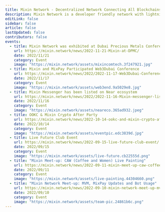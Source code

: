 ```yaml
---
title: Mixin Network - Decentralized Network Connecting All Blockchains
description: Mixin Network is a developer friendly network with lightning speed and zero transaction fee. Mixin Network is powered by decentralized nodes which stake XIN tokens and runs with many popular apps, includes swapping, exchange, minting, lending, micro-payment and other finacial services.
editLink: false
sidebar: false
article: false
lastUpdated: false
contributors: false
events:
  - title: Mixin Network was exhibited at Dubai Precious Metals Conference
    url: https://mixin.network/news/2022-11-21-Mixin-at-DPMC/
    date: 2022/11/21
    category: Event
    image: "https://mixin.network/assets/mixincomtech.3f247921.jpg"
  - title: Mixin and MixPay Participated Web3Dubai Conference
    url: https://mixin.network/news/2022/2022-11-17-Web3Dubai-Conference/
    date: 2022/11/17
    category: Event
    image: "https://mixin.network/assets/web3end.9a5029e8.jpg"
  - title: Mixin Messenger has been listed on Near ecosystem
    url: https://mixin.network/news/2022/2022-11-16-Mixin-messenger-listed-on-Near/
    date: 2022/11/16
    category: Event
    image: "https://mixin.network/assets/neareco.365ad932.jpeg"
  - title: OOKC & Mixin Crypto After Party
    url: https://mixin.network/news/2022-10-14-ookc-and-mixin-crypto-after-party/
    date: 2022/10/14
    category: Event
    image: "https://mixin.network/assets/eventpic.edc3839d.jpg"
  - title: Live Future Club Event
    url: https://mixin.network/news/2022-09-15-live-future-club-event/
    date: 2022/09/15
    category: Event
    image: "https://mixin.network/assets/live-future.cb22555d.png"
  - title: "Mixin Meet-up: CAW (Coffee and Women) Live Painting"
    url: https://mixin.network/news/2022-09-11-mixin-meet-up-caw-coffee-and-women-live-painting/
    date: 2022/09/11
    category: Event
    image: "https://mixin.network/assets/live-painting.44304660.png"
  - title: "Mixin Network Meet-up: MVM, MixPay Updates and Bot Usage"
    url: https://mixin.network/news/2022-09-10-mixin-network-meet-up-mvm-mixpay-updates-and-bot-usage/
    date: 2022/09/10
    category: Event
    image: "https://mixin.network/assets/team-pic.24861b6c.png"
---
```


<home-slogan />

<home-stat />

<home-features />

<home-hlight-entries />

<home-wallets />

<home-events />

<!-- <comm-subscribe :text="['Excited?', 'Subscribe our newsletter.']" /> -->
